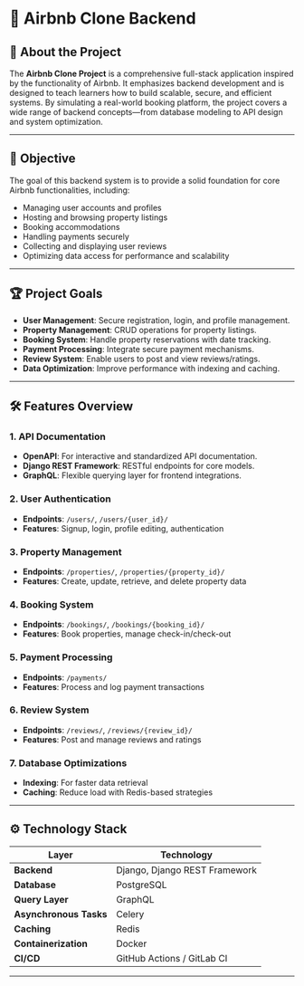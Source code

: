 # 🏡 Airbnb Clone Backend

## 📌 About the Project

The **Airbnb Clone Project** is a comprehensive full-stack application inspired by the functionality of Airbnb. It emphasizes backend development and is designed to teach learners how to build scalable, secure, and efficient systems. By simulating a real-world booking platform, the project covers a wide range of backend concepts—from database modeling to API design and system optimization.

---

## 🎯 Objective

The goal of this backend system is to provide a solid foundation for core Airbnb functionalities, including:

- Managing user accounts and profiles
- Hosting and browsing property listings
- Booking accommodations
- Handling payments securely
- Collecting and displaying user reviews
- Optimizing data access for performance and scalability

---

## 🏆 Project Goals

- **User Management**: Secure registration, login, and profile management.
- **Property Management**: CRUD operations for property listings.
- **Booking System**: Handle property reservations with date tracking.
- **Payment Processing**: Integrate secure payment mechanisms.
- **Review System**: Enable users to post and view reviews/ratings.
- **Data Optimization**: Improve performance with indexing and caching.

---

## 🛠️ Features Overview

### 1. API Documentation
- **OpenAPI**: For interactive and standardized API documentation.
- **Django REST Framework**: RESTful endpoints for core models.
- **GraphQL**: Flexible querying layer for frontend integrations.

### 2. User Authentication
- **Endpoints**: `/users/`, `/users/{user_id}/`
- **Features**: Signup, login, profile editing, authentication

### 3. Property Management
- **Endpoints**: `/properties/`, `/properties/{property_id}/`
- **Features**: Create, update, retrieve, and delete property data

### 4. Booking System
- **Endpoints**: `/bookings/`, `/bookings/{booking_id}/`
- **Features**: Book properties, manage check-in/check-out

### 5. Payment Processing
- **Endpoints**: `/payments/`
- **Features**: Process and log payment transactions

### 6. Review System
- **Endpoints**: `/reviews/`, `/reviews/{review_id}/`
- **Features**: Post and manage reviews and ratings

### 7. Database Optimizations
- **Indexing**: For faster data retrieval
- **Caching**: Reduce load with Redis-based strategies

---

## ⚙️ Technology Stack

| Layer                 | Technology                    |
|----------------------|-------------------------------|
| **Backend**          | Django, Django REST Framework |
| **Database**         | PostgreSQL                    |
| **Query Layer**      | GraphQL                       |
| **Asynchronous Tasks** | Celery                      |
| **Caching**          | Redis                         |
| **Containerization** | Docker                        |
| **CI/CD**            | GitHub Actions / GitLab CI    |

---

